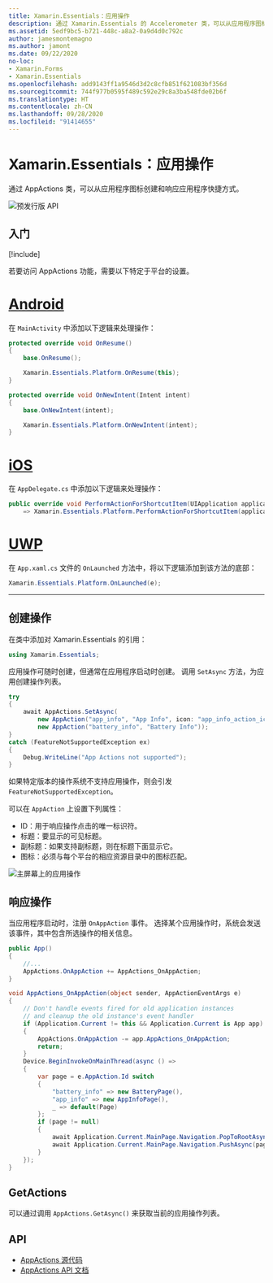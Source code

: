 ```yaml
---
title: Xamarin.Essentials：应用操作
description: 通过 Xamarin.Essentials 的 Accelerometer 类，可以从应用程序图标创建和响应应用程序快捷方式。
ms.assetid: 5edf9bc5-b721-448c-a8a2-0a9d4d0c792c
author: jamesmontemagno
ms.author: jamont
ms.date: 09/22/2020
no-loc:
- Xamarin.Forms
- Xamarin.Essentials
ms.openlocfilehash: add9143ff1a9546d3d2c8cfb851f621083bf356d
ms.sourcegitcommit: 744f977b0595f489c592e29c8a3ba548fde02b6f
ms.translationtype: HT
ms.contentlocale: zh-CN
ms.lasthandoff: 09/28/2020
ms.locfileid: "91414655"
---
```

# <a name="no-locxamarinessentials-app-actions"></a>Xamarin.Essentials：应用操作

通过 AppActions 类，可以从应用程序图标创建和响应应用程序快捷方式。

![预发行版 API](~/media/shared/preview.png)

## <a name="get-started"></a>入门

[!include[](~/essentials/includes/get-started.md)]

若要访问 AppActions 功能，需要以下特定于平台的设置。

# <a name="android"></a>[Android](#tab/android)

在 `MainActivity` 中添加以下逻辑来处理操作：

```csharp
protected override void OnResume()
{
    base.OnResume();

    Xamarin.Essentials.Platform.OnResume(this);
}

protected override void OnNewIntent(Intent intent)
{
    base.OnNewIntent(intent);

    Xamarin.Essentials.Platform.OnNewIntent(intent);
}
```

# <a name="ios"></a>[iOS](#tab/ios)

在 `AppDelegate.cs` 中添加以下逻辑来处理操作：

```csharp
public override void PerformActionForShortcutItem(UIApplication application, UIApplicationShortcutItem shortcutItem, UIOperationHandler completionHandler)
    => Xamarin.Essentials.Platform.PerformActionForShortcutItem(application, shortcutItem, completionHandler);
```

# <a name="uwp"></a>[UWP](#tab/uwp)

在 `App.xaml.cs` 文件的 `OnLaunched` 方法中，将以下逻辑添加到该方法的底部：

```csharp
Xamarin.Essentials.Platform.OnLaunched(e);
```

-----

## <a name="create-actions"></a>创建操作

在类中添加对 Xamarin.Essentials 的引用：

```csharp
using Xamarin.Essentials;
```
应用操作可随时创建，但通常在应用程序启动时创建。 调用 `SetAsync` 方法，为应用创建操作列表。


```csharp
try
{
    await AppActions.SetAsync(
        new AppAction("app_info", "App Info", icon: "app_info_action_icon"),
        new AppAction("battery_info", "Battery Info"));
}
catch (FeatureNotSupportedException ex)
{
    Debug.WriteLine("App Actions not supported");
}
```

如果特定版本的操作系统不支持应用操作，则会引发 `FeatureNotSupportedException`。 

可以在 `AppAction` 上设置下列属性：

* ID：用于响应操作点击的唯一标识符。
* 标题：要显示的可见标题。
* 副标题：如果支持副标题，则在标题下面显示它。
* 图标：必须与每个平台的相应资源目录中的图标匹配。

![主屏幕上的应用操作](images/appactions.png)

## <a name="responding-to-actions"></a>响应操作

当应用程序启动时，注册 `OnAppAction` 事件。 选择某个应用操作时，系统会发送该事件，其中包含所选操作的相关信息。

```csharp
public App()
{
    //...
    AppActions.OnAppAction += AppActions_OnAppAction;
}

void AppActions_OnAppAction(object sender, AppActionEventArgs e)
{
    // Don't handle events fired for old application instances
    // and cleanup the old instance's event handler
    if (Application.Current != this && Application.Current is App app)
    {
        AppActions.OnAppAction -= app.AppActions_OnAppAction;
        return;
    }
    Device.BeginInvokeOnMainThread(async () =>
    {
        var page = e.AppAction.Id switch
        {
            "battery_info" => new BatteryPage(),
            "app_info" => new AppInfoPage(),
            _ => default(Page)
        };
        if (page != null)
        {
            await Application.Current.MainPage.Navigation.PopToRootAsync();
            await Application.Current.MainPage.Navigation.PushAsync(page);
        }
    });
}
```

## <a name="getactions"></a>GetActions
可以通过调用 `AppActions.GetAsync()` 来获取当前的应用操作列表。

## <a name="api"></a>API

- [AppActions 源代码](https://github.com/xamarin/Essentials/tree/main/Xamarin.Essentials/AppActions)
- [AppActions API 文档](xref:Xamarin.Essentials.AppActions)
